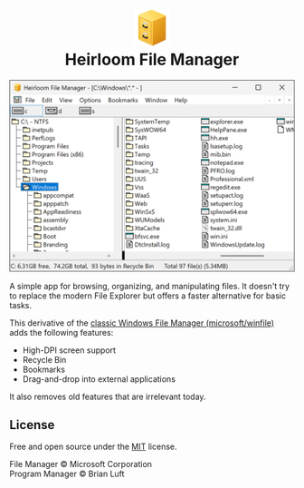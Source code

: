 <h1 align="center"><img src="icon_small.jpg" width=64><br>Heirloom File Manager</h1>

<p align="center"><img src="screenshot.png" width=558></p>

A simple app for browsing, organizing, and manipulating files.
It doesn't try to replace the modern File Explorer but offers a faster alternative for basic tasks.

This derivative of the [classic Windows File Manager (microsoft/winfile)](https://github.com/microsoft/winfile) adds the following features:

- High-DPI screen support
- Recycle Bin
- Bookmarks
- Drag-and-drop into external applications

It also removes old features that are irrelevant today.

## License

Free and open source under the [MIT](../LICENSE) license.

File Manager &copy; Microsoft Corporation<br>
Program Manager &copy; Brian Luft
